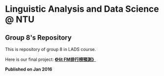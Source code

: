 # Linguistic Analysis and Data Science @ NTU
## Group 8's Repository

This is repository of group 8 in LADS course.  

Here is our final project: [**《Hit FM排行榜預測》**](music163/analysis.md)

**Published on Jan 2016**
